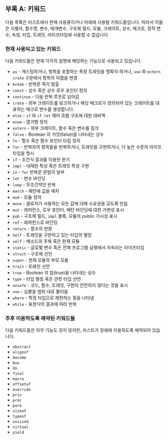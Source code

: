 ## 부록 A: 키워드

다음 목록은 러스트에서 현재 사용중이거나 미래에 사용될 키워드들입니다.
따라서 이들은 식별자, 함수명, 변수, 매개변수, 구조체 필드, 모듈,
크레이트, 상수, 매크로, 정적 변수, 속성, 타입, 트레잇, 라이프타임에
사용할 수 없습니다.

### 현재 사용되고 있는 키워드

다음 키워드들은 현재 각각의 설명에 해당하는 기능으로 사용되고 있습니다.

* `as` - 캐스팅하거나, 항목을 포함하는 특정 트레잇을 명확히 하거나,
  `use` 와 `extern crate` 구문에서 항목의 이름을 변경
* `break` - 반복문 즉각 탈출
* `const` - 상수 혹은 상수 로우 포인터 정의
* `continue` - 다음 반복 루프로 넘어감
* `crate` - 외부 크레이트를 링크하거나 해당 매크로가 정의되어 있는 크레이트를
  대표하는 매크로 변수를 생성합니다.
* `else` - `if` 와 `if let` 제어 흐름 구조에 대한 대비책
* `enum` - 열거형 정의
* `extern` - 외부 크레이트, 함수 혹은 변수를 링크
* `false` - Boolean 의 거짓(false)을 나타내는 상수
* `fn` - 함수 혹은 함수 포인터 타입 정의
* `for` - 반복자의 항목들을 반복하거나, 트레잇을 구현하거나,
  더 높은 수준의 라이프타임을 명시
* `if` - 조건식 결과를 이용한 분기
* `impl` - 내재된 특성 혹은 트레잇 특성 구현
* `in` - `for` 반복문 문법의 일부
* `let` - 변수 바인딩
* `loop` - 무조건적인 반복
* `match` - 패턴에 값을 매치
* `mod` - 모듈 정의
* `move` - 클로저가 사용하는 모든 값에 대해 소유권을 갖도록 만듬
* `mut` - 레퍼런스, 로우 포인터, 배턴 바인딩에 대한 가변성 표시
* `pub` - 구조체 필드, `impl` 블록, 모듈의 public 가시성 표시
* `ref` - 레퍼런스로 바인딩
* `return` - 함수의 반환
* `Self` - 트레잇을 구현하고 있는 타입의 별칭
* `self` - 메소드의 주체 혹은 현재 모듈
* `static` - 글로벌 변수 혹은 전체 프로그램 실행에서 지속되는 라이프타임
* `struct` - 구조체 선언
* `super` - 현재 모듈의 부모 모듈
* `trait` - 트레잇 선언
* `true` - Boolean 의 참(true)을 나타내는 상수
* `type` - 타입 별칭 혹은 관련 타입 선언
* `unsafe` - 코드, 함수, 트레잇, 구현이 안전하지 않다는 것을 표시
* `use` - 심볼을 범위 내로 불러옴
* `where` - 특정 타입으로 제한하는 절을 나타냄
* `while` - 표현식의 결과에 따라 반복

### 추후 이용하도록 예약된 키워드들

다음 키워드들은 아무 기능도 갖지 않지만,
러스트가 장래에 이용하도록 예약되어 있습니다.

* `abstract`
* `alignof`
* `become`
* `box`
* `do`
* `final`
* `macro`
* `offsetof`
* `override`
* `priv`
* `proc`
* `pure`
* `sizeof`
* `typeof`
* `unsized`
* `virtual`
* `yield`
